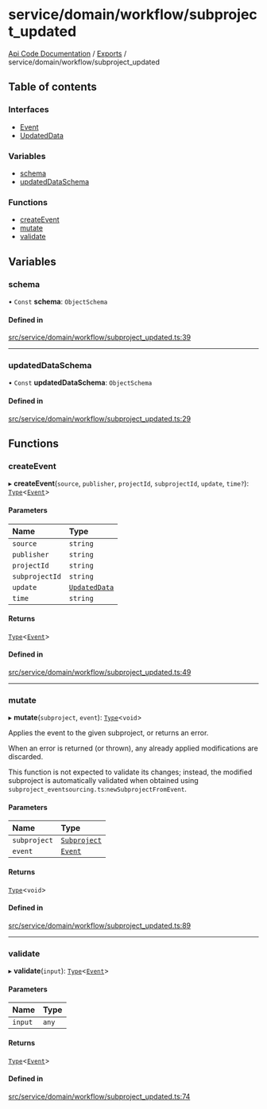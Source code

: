 # service/domain/workflow/subproject\_updated
 
[Api Code Documentation](../README.md) / [Exports](../modules.md) / service/domain/workflow/subproject\_updated

## Table of contents

### Interfaces

- [Event](../interfaces/service_domain_workflow_subproject_updated.Event.md)
- [UpdatedData](../interfaces/service_domain_workflow_subproject_updated.UpdatedData.md)

### Variables

- [schema](service_domain_workflow_subproject_updated.md#schema)
- [updatedDataSchema](service_domain_workflow_subproject_updated.md#updateddataschema)

### Functions

- [createEvent](service_domain_workflow_subproject_updated.md#createevent)
- [mutate](service_domain_workflow_subproject_updated.md#mutate)
- [validate](service_domain_workflow_subproject_updated.md#validate)

## Variables

### schema

• `Const` **schema**: `ObjectSchema`

#### Defined in

[src/service/domain/workflow/subproject_updated.ts:39](https://github.com/openkfw/TruBudget/blob/b9aaff0/api/src/service/domain/workflow/subproject_updated.ts#L39)

___

### updatedDataSchema

• `Const` **updatedDataSchema**: `ObjectSchema`

#### Defined in

[src/service/domain/workflow/subproject_updated.ts:29](https://github.com/openkfw/TruBudget/blob/b9aaff0/api/src/service/domain/workflow/subproject_updated.ts#L29)

## Functions

### createEvent

▸ **createEvent**(`source`, `publisher`, `projectId`, `subprojectId`, `update`, `time?`): [`Type`](result.md#type)<[`Event`](../interfaces/service_domain_workflow_subproject_updated.Event.md)\>

#### Parameters

| Name | Type |
| :------ | :------ |
| `source` | `string` |
| `publisher` | `string` |
| `projectId` | `string` |
| `subprojectId` | `string` |
| `update` | [`UpdatedData`](../interfaces/service_domain_workflow_subproject_updated.UpdatedData.md) |
| `time` | `string` |

#### Returns

[`Type`](result.md#type)<[`Event`](../interfaces/service_domain_workflow_subproject_updated.Event.md)\>

#### Defined in

[src/service/domain/workflow/subproject_updated.ts:49](https://github.com/openkfw/TruBudget/blob/b9aaff0/api/src/service/domain/workflow/subproject_updated.ts#L49)

___

### mutate

▸ **mutate**(`subproject`, `event`): [`Type`](result.md#type)<`void`\>

Applies the event to the given subproject, or returns an error.

When an error is returned (or thrown), any already applied modifications are
discarded.

This function is not expected to validate its changes; instead, the modified
subproject is automatically validated when obtained using
`subproject_eventsourcing.ts`:`newSubprojectFromEvent`.

#### Parameters

| Name | Type |
| :------ | :------ |
| `subproject` | [`Subproject`](../interfaces/service_domain_workflow_subproject.Subproject.md) |
| `event` | [`Event`](../interfaces/service_domain_workflow_subproject_updated.Event.md) |

#### Returns

[`Type`](result.md#type)<`void`\>

#### Defined in

[src/service/domain/workflow/subproject_updated.ts:89](https://github.com/openkfw/TruBudget/blob/b9aaff0/api/src/service/domain/workflow/subproject_updated.ts#L89)

___

### validate

▸ **validate**(`input`): [`Type`](result.md#type)<[`Event`](../interfaces/service_domain_workflow_subproject_updated.Event.md)\>

#### Parameters

| Name | Type |
| :------ | :------ |
| `input` | `any` |

#### Returns

[`Type`](result.md#type)<[`Event`](../interfaces/service_domain_workflow_subproject_updated.Event.md)\>

#### Defined in

[src/service/domain/workflow/subproject_updated.ts:74](https://github.com/openkfw/TruBudget/blob/b9aaff0/api/src/service/domain/workflow/subproject_updated.ts#L74)
